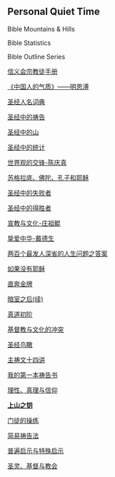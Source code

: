 ## Personal Quiet Time

Bible Mountains & Hills

Bible Statistics

Bible Outline Series

[信义会宗教徒手册](信义会宗教徒手册.md)

[《中国人的气质》——明恩溥](中国人的气质-阅读.md)

[圣经人名词典](圣经中的人名.md)

[圣经中的祷告](圣经中的祷告.md)

[圣经中的山](圣经中的山.md)

[圣经中的统计](圣经统计知识.md)

[世界观的交锋-陈庆真](世界观的交锋-陈庆真.md)

[苏格拉底、佛陀、孔子和耶稣](苏格拉底佛陀孔子和耶稣.md)

[圣经中的失败者](圣经中的失败者.md)

[圣经中的得胜者](圣经中的得胜者.md)

[宣教与文化-庄祖鲲](宣教与文化-庄祖鲲.md)

[挚爱中华-戴德生](挚爱中华-戴德生传记.md)

[两百个最发人深省的人生问题之答案](两百个人生问题.md)

[如果没有耶稣](如果没有耶稣.md)

[直奔金牌](直奔金牌.md)

[暗室之后(续)](暗室之后(续).md)

[真道初阶](真道初阶.md)

[基督教与文化的冲突](基督教与文化的冲突.md)

[圣经鸟瞰](圣经鸟瞰.md)

[主祷文十四讲](主祷文十四讲.md)

[我的第一本祷告书](我的第一本祷告.md)

[理性、真理与信仰](理性真理与信仰.md)

[**上山之钥**](上山之钥.md)

[门徒的操练](门徒的操练.md)

[简易祷告法](简易祷告发.md)

[普遍启示与特殊启示](普遍启示与特殊启示.md)

[圣灵、基督与教会](圣灵基督与教会.md)